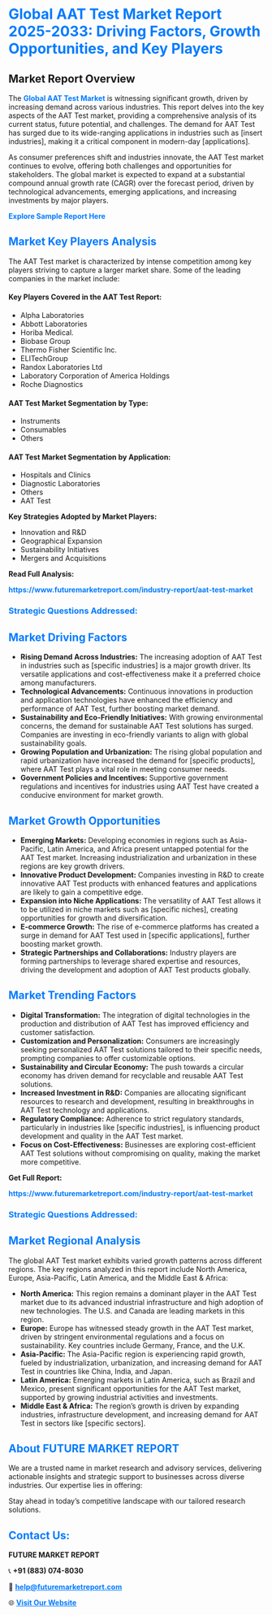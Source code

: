 <h1 style="color: #007BFF;">Global AAT Test Market Report 2025-2033: Driving Factors, Growth Opportunities, and Key Players</h1>

<section id="overview">
<h2>Market Report Overview</h2>
<p>The <a href="https://www.futuremarketreport.com/industry-report/aat-test-market" style="color: #007BFF; text-decoration: none;"><strong>Global AAT Test Market</strong></a> is witnessing significant growth, driven by increasing demand across various industries. This report delves into the key aspects of the AAT Test market, providing a comprehensive analysis of its current status, future potential, and challenges. The demand for AAT Test has surged due to its wide-ranging applications in industries such as [insert industries], making it a critical component in modern-day [applications].</p>
<p>As consumer preferences shift and industries innovate, the AAT Test market continues to evolve, offering both challenges and opportunities for stakeholders. The global market is expected to expand at a substantial compound annual growth rate (CAGR) over the forecast period, driven by technological advancements, emerging applications, and increasing investments by major players.</p>
</section>

<section id="overview">
<p><a href="https://www.futuremarketreport.com/request-sample/reportId=111831" style="color: #007BFF; text-decoration: none;"><strong>Explore Sample Report Here</strong></a></p>
</section>

<section id="key-players">
<h2 style="color: #007BFF;">Market Key Players Analysis</h2>
<p>The AAT Test market is characterized by intense competition among key players striving to capture a larger market share. Some of the leading companies in the market include:</p>
<h4>Key Players Covered in the AAT Test Report:</h4>
<ul><li>Alpha Laboratories</li><li>Abbott Laboratories</li><li>Horiba Medical.</li><li>Biobase Group</li><li>Thermo Fisher Scientific Inc.</li><li>ELITechGroup</li><li>Randox Laboratories Ltd</li><li>Laboratory Corporation of America Holdings</li><li>Roche Diagnostics</li></ul>
<h4>AAT Test Market Segmentation by Type:</h4>
<ul><li>Instruments</li><li>Consumables</li><li>Others</li></ul>

<h4>AAT Test Market Segmentation by Application:</h4>
<ul><li>Hospitals and Clinics</li><li>Diagnostic Laboratories</li><li>Others</li><li>AAT Test</li></ul>
<p><strong>Key Strategies Adopted by Market Players:</strong></p>
<ul>
<li>Innovation and R&D</li>
<li>Geographical Expansion</li>
<li>Sustainability Initiatives</li>
<li>Mergers and Acquisitions</li>
</ul>
</section>

<section>
<p><strong>Read Full Analysis: </strong></p><a href="https://www.futuremarketreport.com/industry-report/aat-test-market" style="color: #007BFF; text-decoration: none;"><strong>https://www.futuremarketreport.com/industry-report/aat-test-market</strong></a>
<h3 style="color: #007BFF;">Strategic Questions Addressed:</h3>
</section>

<section id="driving-factors">
<h2 style="color: #007BFF;">Market Driving Factors</h2>
<ul>
<li><strong>Rising Demand Across Industries:</strong> The increasing adoption of AAT Test in industries such as [specific industries] is a major growth driver. Its versatile applications and cost-effectiveness make it a preferred choice among manufacturers.</li>
<li><strong>Technological Advancements:</strong> Continuous innovations in production and application technologies have enhanced the efficiency and performance of AAT Test, further boosting market demand.</li>
<li><strong>Sustainability and Eco-Friendly Initiatives:</strong> With growing environmental concerns, the demand for sustainable AAT Test solutions has surged. Companies are investing in eco-friendly variants to align with global sustainability goals.</li>
<li><strong>Growing Population and Urbanization:</strong> The rising global population and rapid urbanization have increased the demand for [specific products], where AAT Test plays a vital role in meeting consumer needs.</li>
<li><strong>Government Policies and Incentives:</strong> Supportive government regulations and incentives for industries using AAT Test have created a conducive environment for market growth.</li>
</ul>
</section>

<section id="growth-opportunities">
<h2 style="color: #007BFF;">Market Growth Opportunities</h2>
<ul>
<li><strong>Emerging Markets:</strong> Developing economies in regions such as Asia-Pacific, Latin America, and Africa present untapped potential for the AAT Test market. Increasing industrialization and urbanization in these regions are key growth drivers.</li>
<li><strong>Innovative Product Development:</strong> Companies investing in R&D to create innovative AAT Test products with enhanced features and applications are likely to gain a competitive edge.</li>
<li><strong>Expansion into Niche Applications:</strong> The versatility of AAT Test allows it to be utilized in niche markets such as [specific niches], creating opportunities for growth and diversification.</li>
<li><strong>E-commerce Growth:</strong> The rise of e-commerce platforms has created a surge in demand for AAT Test used in [specific applications], further boosting market growth.</li>
<li><strong>Strategic Partnerships and Collaborations:</strong> Industry players are forming partnerships to leverage shared expertise and resources, driving the development and adoption of AAT Test products globally.</li>
</ul>
</section>

<section id="trending-factors">
<h2 style="color: #007BFF;">Market Trending Factors</h2>
<ul>
<li><strong>Digital Transformation:</strong> The integration of digital technologies in the production and distribution of AAT Test has improved efficiency and customer satisfaction.</li>
<li><strong>Customization and Personalization:</strong> Consumers are increasingly seeking personalized AAT Test solutions tailored to their specific needs, prompting companies to offer customizable options.</li>
<li><strong>Sustainability and Circular Economy:</strong> The push towards a circular economy has driven demand for recyclable and reusable AAT Test solutions.</li>
<li><strong>Increased Investment in R&D:</strong> Companies are allocating significant resources to research and development, resulting in breakthroughs in AAT Test technology and applications.</li>
<li><strong>Regulatory Compliance:</strong> Adherence to strict regulatory standards, particularly in industries like [specific industries], is influencing product development and quality in the AAT Test market.</li>
<li><strong>Focus on Cost-Effectiveness:</strong> Businesses are exploring cost-efficient AAT Test solutions without compromising on quality, making the market more competitive.</li>
</ul>
</section>

<section>
<p><strong>Get Full Report: </strong></p><a href="https://www.futuremarketreport.com/industry-report/aat-test-market" style="color: #007BFF; text-decoration: none;"><strong>https://www.futuremarketreport.com/industry-report/aat-test-market</strong></a>
<h3 style="color: #007BFF;">Strategic Questions Addressed:</h3>
</section>


<section id="regional-analysis">
<h2 style="color: #007BFF;">Market Regional Analysis</h2>
<p>The global AAT Test market exhibits varied growth patterns across different regions. The key regions analyzed in this report include North America, Europe, Asia-Pacific, Latin America, and the Middle East & Africa:</p>
<ul>
<li><strong>North America:</strong> This region remains a dominant player in the AAT Test market due to its advanced industrial infrastructure and high adoption of new technologies. The U.S. and Canada are leading markets in this region.</li>
<li><strong>Europe:</strong> Europe has witnessed steady growth in the AAT Test market, driven by stringent environmental regulations and a focus on sustainability. Key countries include Germany, France, and the U.K.</li>
<li><strong>Asia-Pacific:</strong> The Asia-Pacific region is experiencing rapid growth, fueled by industrialization, urbanization, and increasing demand for AAT Test in countries like China, India, and Japan.</li>
<li><strong>Latin America:</strong> Emerging markets in Latin America, such as Brazil and Mexico, present significant opportunities for the AAT Test market, supported by growing industrial activities and investments.</li>
<li><strong>Middle East & Africa:</strong> The region’s growth is driven by expanding industries, infrastructure development, and increasing demand for AAT Test in sectors like [specific sectors].</li>
</ul>
</section>

<footer>
<h2 style="color: #007BFF;">About FUTURE MARKET REPORT</h2>
<p>We are a trusted name in market research and advisory services, delivering actionable insights and strategic support to businesses across diverse industries. Our expertise lies in offering:</p>

<p>Stay ahead in today’s competitive landscape with our tailored research solutions.</p>

<h2 style="color: #007BFF;">Contact Us:</h2>
<p><strong>FUTURE MARKET REPORT</strong></p>
<p>📞 <strong>+91 (883) 074-8030</strong></p>
<p>📧 <strong><a href="mailto:help@futuremarketreport.com" style="color: #007BFF;">help@futuremarketreport.com</a></strong></p>
<p>🌐 <strong><a href="https://www.futuremarketreport.com/" style="color: #007BFF;">Visit Our Website</a></strong></p>
</footer>